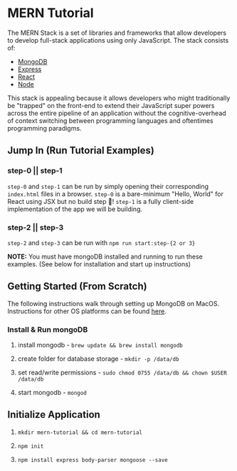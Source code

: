 # MERN Tutorial
The MERN Stack is a set of libraries and frameworks that allow developers to develop full-stack applications using only JavaScript. The stack consists of:

* [MongoDB](https://www.mongodb.com/)
* [Express](http://expressjs.com/)
* [React](https://facebook.github.io/react/)
* [Node](https://nodejs.org/en/)

This stack is appealing because it allows developers who might traditionally be "trapped" on the front-end to extend their JavaScript super powers across the entire pipeline of an application without the cognitive-overhead of context switching between programming languages and oftentimes programming paradigms.

## Jump In (Run Tutorial Examples)

### step-0 || step-1
`step-0` and `step-1` can be run by simply opening their corresponding `index.html` files in a browser. `step-0` is a bare-minimum "Hello, World" for React using JSX but no  build step 🎉! `step-1` is a fully client-side implementation of the app we will be building.

### step-2 || step-3
`step-2` and `step-3` can be run with `npm run start:step-{2 or 3}`

**NOTE:** You must have mongoDB installed and running to run these examples. (See below for installation and start up instructions)

## Getting Started (From Scratch)
The following instructions walk through setting up MongoDB on MacOS. Instructions for other OS platforms can be found [here](https://docs.mongodb.com/getting-started/shell/installation/).

### Install & Run mongoDB
1. install mongodb - `brew update && brew install mongodb`

1. create folder for database storage - `mkdir -p /data/db`

1. set read/write permissions - `sudo chmod 0755 /data/db && chown $USER /data/db`

1. start mongodb - `mongod`

## Initialize Application
1. `mkdir mern-tutorial && cd mern-tutorial`

1. `npm init`

1. `npm install express body-parser mongoose --save`

